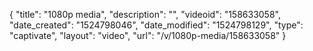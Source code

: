 {
    "title": "1080p media",
    "description": "",
    "videoid": "158633058",
    "date_created": "1524798046",
    "date_modified": "1524798129",
    "type": "captivate",
    "layout": "video",
    "url": "\/v\/1080p-media\/158633058"
}